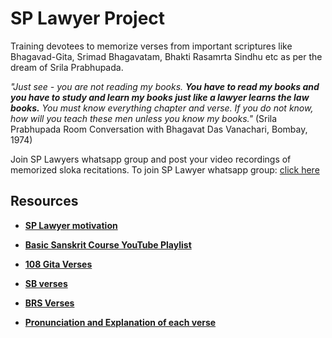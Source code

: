 # SP Lawyer Project

Training devotees to memorize verses from important scriptures like Bhagavad-Gita, Srimad Bhagavatam, Bhakti Rasamrta Sindhu etc as per the dream of Srila Prabhupada.

_"Just see - you are not reading my books. **You have to read my books and you have to study and learn my books just like a lawyer learns the law books.** You must know everything chapter and verse. If you do not know, how will you teach these men unless you know my books."_ (Srila Prabhupada Room Conversation with Bhagavat Das Vanachari, Bombay, 1974)

Join SP Lawyers whatsapp group and post your video recordings of memorized sloka recitations. To join SP Lawyer whatsapp group: [click here](https://chat.whatsapp.com/F3gOLWEvQ7P2ncogMj97NU)

## Resources

* **[SP Lawyer motivation](https://docs.google.com/document/d/1MhzFH9CdQ_pjKy2aBF0FElhlXR-ySmZ3U0NBBLHsoMY/edit?usp=sharing)**

* **[Basic Sanskrit Course YouTube Playlist](https://youtube.com/playlist?list=PLRv-89Ces_lG8cmWR28RpEmtA0-5trqTE&si=_jEoqAq6ALindhAF)**

* **[108 Gita Verses](https://docs.google.com/document/d/1hFCBnCWJd5MJgnp7LFNYv2MzpJWv4_Qk0xcvDlPr7O0/edit?usp=sharing)**

* **[SB verses](https://docs.google.com/document/d/1pCBx32AUMf0Di-j_xHwElHKzMVbdyRnDtxcZHr71ivA/edit?usp=sharing)**

* **[BRS Verses](https://docs.google.com/document/d/1TBMXzU-qLiowLnrwzbDJoYRS_CwrOu7K8Btj76kxJNQ/edit?usp=sharing)**

* **[Pronunciation and Explanation of each verse](https://drive.google.com/drive/folders/1-N5hWCf07djgK7dMqGhrzaXgpHAMat2Q)**


